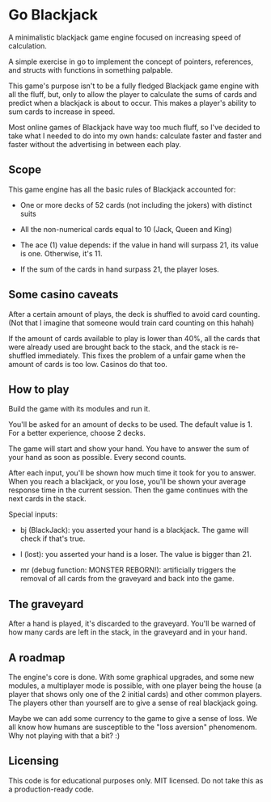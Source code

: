 # Go Blackjack

A minimalistic blackjack game engine focused on increasing speed of calculation.

A simple exercise in go to implement the concept of pointers, references, and structs with functions in something palpable.

This game's purpose isn't to be a fully fledged Blackjack game engine with all the fluff, but, only to allow the player to calculate the sums of cards and predict when a blackjack is about to occur. This makes a player's ability to sum cards to increase in speed.

Most online games of Blackjack have way too much fluff, so I've decided to take what I needed to do into my own hands: calculate faster and faster and faster without the advertising in between each play.

## Scope

This game engine has all the basic rules of Blackjack accounted for:

- One or more decks of 52 cards (not including the jokers) with distinct suits

- All the non-numerical cards equal to 10 (Jack, Queen and King)

- The ace (1) value depends: if the value in hand will surpass 21, its value is one. Otherwise, it's 11.

- If the sum of the cards in hand surpass 21, the player loses.


## Some casino caveats

After a certain amount of plays, the deck is shuffled to avoid card counting. (Not that I imagine that someone would train card counting on this hahah)

If the amount of cards available to play is lower than 40%, all the cards that were already used are brought back to the stack, and the stack is re-shuffled immediately. This fixes the problem of a unfair game when the amount of cards is too low. Casinos do that too.

## How to play

Build the game with its modules and run it.

You'll be asked for an amount of decks to be used. The default value is 1. For a better experience, choose 2 decks.

The game will start and show your hand. You have to answer the sum of your hand as soon as possible. Every second counts.

After each input, you'll be shown how much time it took for you to answer. When you reach a blackjack, or you lose, you'll be shown your average response time in the current session. Then the game continues with the next cards in the stack.

Special inputs:

- bj (BlackJack): you asserted your hand is a blackjack. The game will check if that's true.

- l (lost): you asserted your hand is a loser. The value is bigger than 21.

- mr (debug function: MONSTER REBORN!): artificially triggers the removal of all cards from the graveyard and back into the game.


## The graveyard

After a hand is played, it's discarded to the graveyard. You'll be warned of how many cards are left in the stack, in the graveyard and in your hand.

## A roadmap

The engine's core is done. With some graphical upgrades, and some new modules, a multiplayer mode is possible, with one player being the house (a player that shows only one of the 2 initial cards) and other common players. The players other than yourself are to give a sense of real blackjack going.

Maybe we can add some currency to the game to give a sense of loss. We all know how humans are susceptible to the "loss aversion" phenomenom. Why not playing with that a bit? :)

## Licensing

This code is for educational purposes only. MIT licensed. Do not take this as a production-ready code.